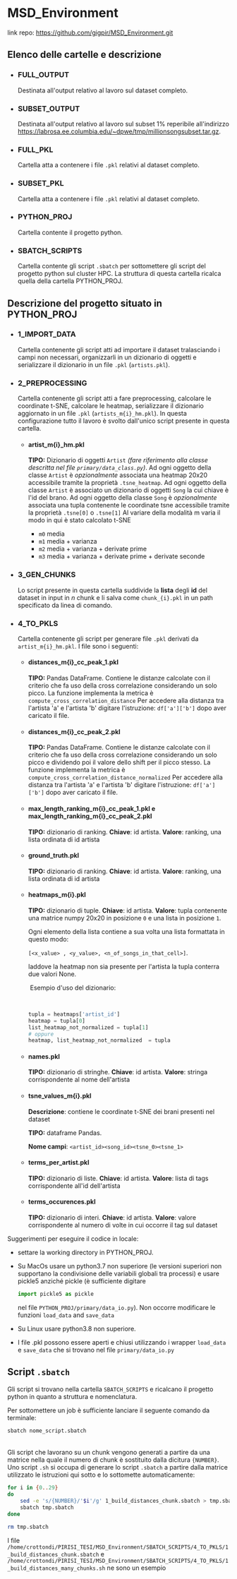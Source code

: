# MSD_Environment

link repo: https://github.com/gigpir/MSD_Environment.git

## Elenco delle cartelle e descrizione

- ### FULL_OUTPUT 
  
  Destinata all'output relativo al lavoro sul dataset completo.
  
- ### SUBSET_OUTPUT
  
  Destinata all'output relativo al lavoro sul subset 1% reperibile all'indirizzo
  https://labrosa.ee.columbia.edu/~dpwe/tmp/millionsongsubset.tar.gz.
  
- ### FULL_PKL 
  
  Cartella atta a contenere i file `.pkl` relativi al dataset completo.
- ### SUBSET_PKL 
  
  Cartella atta a contenere i file `.pkl` relativi al dataset completo.
- ### PYTHON_PROJ 
  
  Cartella contente il progetto python.
- ### SBATCH_SCRIPTS 
  
  Cartella contente gli script `.sbatch` per sottomettere gli script del progetto
  python sul cluster HPC. La struttura di questa cartella ricalca quella della cartella 
  PYTHON_PROJ.

## Descrizione del progetto situato in PYTHON_PROJ

- ### 1_IMPORT_DATA
  
  Cartella contenente gli script atti ad importare il dataset tralasciando i campi non necessari, organizzarli in un dizionario
  di oggetti e serializzare il dizionario in un file `.pkl` (`artists.pkl`). 
  
- ### 2_PREPROCESSING

  Cartella contenente gli script atti a fare preprocessing, calcolare le coordinate t-SNE, calcolare le heatmap, 
  serializzare il dizionario aggiornato in un file `.pkl` (`artists_m{i}_hm.pkl`). In questa configurazione tutto il lavoro
  è svolto dall'unico script presente in questa cartella.

  - #### artist_m{i}_hm.pkl
    **TIPO:** Dizionario di oggetti `Artist` _(fare riferimento alla classe descritta nel file `primary/data_class.py`)_.
    Ad ogni oggetto della classe `Artist` è _opzionalmente_ associata una heatmap 20x20 accessibile tramite la proprietà `.tsne_heatmap`.
    Ad ogni oggetto della classe `Artist` è associato un dizionario di oggetti `Song` la cui chiave è l'id del brano.
    Ad ogni oggetto della classe `Song` è _opzionalmente_ associata una tupla contenente le coordinate tsne accessibile tramite la proprietà `.tsne[0]` o `.tsne[1]`
    Al variare della modalità m varia il modo in qui è stato calcolato t-SNE
    
    - `m0` media
    - `m1` media + varianza
    - `m2` media + varianza + derivate prime
    - `m3` media + varianza + derivate prime + derivate seconde  

- ### 3_GEN_CHUNKS
  
  Lo script presente in questa cartella suddivide la **lista** degli **id** del dataset in input 
  in _n_ chunk e li salva come `chunk_{i}.pkl` in un path specificato da linea di comando.
  
- ### 4_TO_PKLS

  Cartella contenente gli script per generare file `.pkl` derivati da `artist_m{i}_hm.pkl`.
  I file sono i seguenti:

  - #### distances_m{i}_cc_peak_1.pkl 
    **TIPO:** Pandas DataFrame.
    Contiene le distanze calcolate con il criterio
    che fa uso della cross correlazione considerando un solo picco.
    La funzione implementa la metrica è `compute_cross_correlation_distance`
    Per accedere alla distanza tra l'artista 'a' e l'artista 'b' digitare l'istruzione: `df['a']['b']` dopo aver caricato il file. 

  - #### distances_m{i}_cc_peak_2.pkl 
    **TIPO:** Pandas DataFrame.
    Contiene le distanze calcolate con il criterio
    che fa uso della cross correlazione considerando un solo picco e dividendo poi il valore dello shift per il picco stesso.
    La funzione implementa la metrica è `compute_cross_correlation_distance_normalized`
    Per accedere alla distanza tra l'artista 'a' e l'artista 'b' digitare l'istruzione: `df['a']['b']` dopo aver caricato il file.

  - #### max_length_ranking_m{i}\_cc_peak_1.pkl e max_length_ranking_m{i}_cc_peak_2.pkl
    **TIPO:** dizionario di ranking.
    **Chiave**: id artista.
    **Valore**: ranking, una lista ordinata di id artista 
    
  - #### ground_truth.pkl 
    **TIPO:** dizionario di ranking.
    **Chiave**: id artista.
    **Valore**: ranking, una lista ordinata di id artista 

  - #### heatmaps_m{i}.pkl
    **TIPO:** dizionario di tuple.
    **Chiave**: id artista.
    **Valore**: tupla contenente una matrice numpy 20x20 in posizione `0` e una lista in posizione `1`. 
    
    Ogni elemento della lista contiene a sua volta una lista formattata in questo modo: 
    
    `[<x_value> , <y_value>, <n_of_songs_in_that_cell>]`. 
    
     laddove la heatmap non sia presente per l'artista la tupla conterra due valori None.  
    
    ​	Esempio d'uso del dizionario: 
    
    ​	
    
    ```python
    tupla = heatmaps['artist_id']
    heatmap = tupla[0]
    list_heatmap_not_normalized = tupla[1]
    # oppure
    heatmap, list_heatmap_not_normalized  = tupla
    ```
    
  - #### names.pkl
    
    **TIPO:** dizionario di stringhe.
    **Chiave**: id artista.
    **Valore**: stringa corrispondente al nome dell'artista
    
  - #### tsne_values_m{i}.pkl

    **Descrizione**: contiene le coordinate t-SNE dei brani presenti nel dataset

    **TIPO:** dataframe Pandas.

    **Nome campi**: `<artist_id><song_id><tsne_0><tsne_1>`

  - #### terms_per_artist.pkl

    **TIPO:** dizionario di liste.
    **Chiave**: id artista.
    **Valore**: lista di tags corrispondente all'id dell'artista

  - #### terms_occurences.pkl

    **TIPO:** dizionario di interi.
    **Chiave**: id artista.
    **Valore**: valore corrispondente al numero di volte in cui occorre il tag sul dataset

Suggerimenti per eseguire il codice in locale: 

  - settare la working directory in PYTHON_PROJ.

  - Su MacOs usare un python3.7 non superiore (le versioni superiori non supportano la condivisione delle variabili globali tra processi) e usare pickle5 anziché pickle (è sufficiente digitare

    ```python
    import pickle5 as pickle
    ```

     nel file `PYTHON_PROJ/primary/data_io.py`). Non occorre modificare le funzioni `load_data` and `save_data`

  - Su Linux usare python3.8 non superiore.

  - I file .pkl possono essere aperti e chiusi utilizzando i wrapper `load_data` e `save_data` che si trovano nel file `primary/data_io.py`



## Script `.sbatch`

Gli script si trovano nella cartella `SBATCH_SCRIPTS` e ricalcano il progetto python in quanto a struttura e nomenclatura. 

Per sottomettere un job è sufficiente lanciare il seguente comando da terminale:

```bash
sbatch nome_script.sbatch
```

  ###### 

Gli script che lavorano su un chunk vengono generati a partire da una matrice nella quale il numero di chunk è sostituito dalla dicitura `{NUMBER}`. Uno script `.sh` si occupa di generare lo script  `.sbatch` a partire dalla matrice utilizzato le istruzioni qui sotto e lo sottomette automaticamente:

```bash
for i in {0..29}
do 
    sed -e 's/{NUMBER}/'$i'/g' 1_build_distances_chunk.sbatch > tmp.sbatch
    sbatch tmp.sbatch
done

rm tmp.sbatch
```

  I file `/home/crottondi/PIRISI_TESI/MSD_Environment/SBATCH_SCRIPTS/4_TO_PKLS/1_build_distances_chunk.sbatch` e `/home/crottondi/PIRISI_TESI/MSD_Environment/SBATCH_SCRIPTS/4_TO_PKLS/1_build_distances_many_chunks.sh` ne sono un esempio

